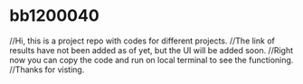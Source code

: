 # bb1200040
//Hi, this is a project repo with codes for different projects.
//The link of results have not been added as of yet, but the UI will be added soon.
//Right now you can copy the code and run on local terminal to see the functioning.
//Thanks for visting.
